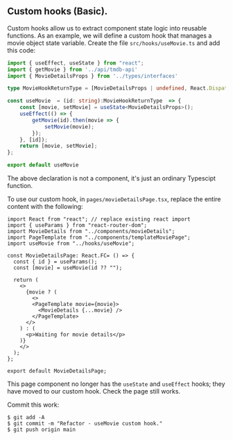 ## Custom hooks (Basic).

Custom hooks allow us to extract component state logic into reusable functions. As an example, we will define a custom hook that manages a movie object state variable. Create the file `src/hooks/useMovie.ts` and add this code:

```ts
import { useEffect, useState } from "react";
import { getMovie } from '../api/tmdb-api'
import { MovieDetailsProps } from '../types/interfaces'

type MovieHookReturnType = [MovieDetailsProps | undefined, React.Dispatch<React.SetStateAction<MovieDetailsProps | undefined>>];

const useMovie  = (id: string):MovieHookReturnType  => {
    const [movie, setMovie] = useState<MovieDetailsProps>();
    useEffect(() => {
        getMovie(id).then(movie => {
            setMovie(movie);
        });
    }, [id]);
    return [movie, setMovie];
};

export default useMovie
```
The above declaration is not a component, it's just an ordinary Typescipt function.

To use our custom hook, in `pages/movieDetailsPage.tsx`, replace the entire content with the following:

```tsx
import React from "react"; // replace existing react import
import { useParams } from "react-router-dom";
import MovieDetails from "../components/movieDetails";
import PageTemplate from "../components/templateMoviePage";
import useMovie from "../hooks/useMovie";

const MovieDetailsPage: React.FC= () => {
  const { id } = useParams();
  const [movie] = useMovie(id ?? "");

  return (
    <>
      {movie ? (
        <>
        <PageTemplate movie={movie}> 
          <MovieDetails {...movie} />
        </PageTemplate>
      </>
    ) : (
      <p>Waiting for movie details</p>
    )}
    </>
  );
};

export default MovieDetailsPage;
```

This page component no longer has the `useState` and `useEffect` hooks; they have moved to our custom hook. Check the page still works.

Commit this work:

```
$ git add -A
$ git commit -m "Refactor - useMovie custom hook."
$ git push origin main
```
